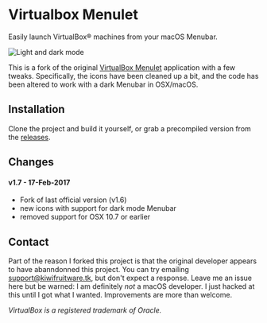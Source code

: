 # Virtualbox Menulet

Easily launch VirtualBox® machines from your macOS Menubar.

<img src="https://i.imgur.com/Br7EFWc.gif" alt="Light and dark mode" style="text-align: center" />

This is a fork of the original [VirtualBox Menulet](http://statusmenus.sourceforge.net/) application with a few tweaks.
Specifically, the icons have been cleaned up a bit, and the code has been altered to work with a dark Menubar in OSX/macOS.


## Installation
Clone the project and build it yourself, or grab a precompiled version from the [releases](https://github.com/cviebrock/VirtualBox-Menulet/releases).

## Changes

#### v1.7 - 17-Feb-2017

- Fork of last official version (v1.6)
- new icons with support for dark mode Menubar
- removed support for OSX 10.7 or earlier


## Contact
Part of the reason I forked this project is that the original developer appears to have abanndonned this project.  You
can try emailing <support@kiwifruitware.tk>, but don't expect a response.  Leave me an issue here but be warned: I am
definitely *not* a macOS developer.  I just hacked at this until I got what I wanted.  Improvements are more than welcome.


_VirtualBox is a registered trademark of Oracle._
